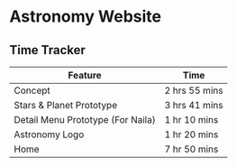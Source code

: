 # Astronomy Website

## Time Tracker

| Feature | Time |
| ------- | ---- |
| Concept | 2 hrs 55 mins |
| Stars & Planet Prototype | 3 hrs 41 mins |
| Detail Menu Prototype (For Naila) | 1 hr 10 mins |
| Astronomy Logo | 1 hr 20 mins |
| Home | 7 hr 50 mins |